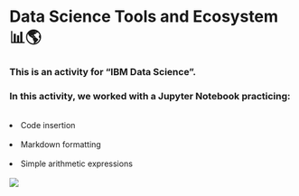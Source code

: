 <h1>Data Science Tools and Ecosystem 📊🌎</h1>
<h3>This is an activity for <b>“IBM Data Science”</b>.</h3>
<h3>In this activity, we worked with a <b>Jupyter Notebook</b> practicing:</h3> <br>
<li>Code insertion</li> <br>
<li>Markdown formatting</li> <br>
<li>Simple arithmetic expressions</li> <br>

<img src="https://images.squarespace-cdn.com/content/v1/593e7428a5790aa6651c2a84/1533737043262-9AXTD8RHTIJOICBI1OHS/Jupyter.png"/>
